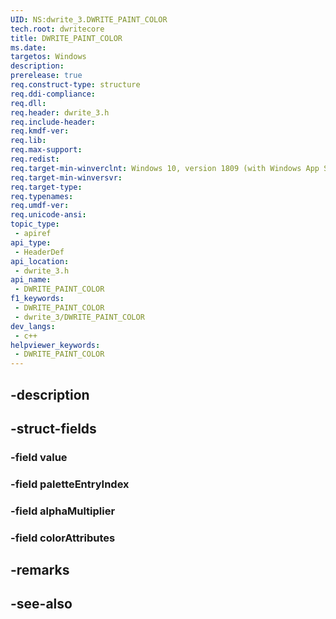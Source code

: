 ```yaml
---
UID: NS:dwrite_3.DWRITE_PAINT_COLOR
tech.root: dwritecore
title: DWRITE_PAINT_COLOR
ms.date: 
targetos: Windows
description: 
prerelease: true
req.construct-type: structure
req.ddi-compliance: 
req.dll: 
req.header: dwrite_3.h
req.include-header: 
req.kmdf-ver: 
req.lib: 
req.max-support: 
req.redist: 
req.target-min-winverclnt: Windows 10, version 1809 (with Windows App SDK 1.2 Preview 1 or later)
req.target-min-winversvr: 
req.target-type: 
req.typenames: 
req.umdf-ver: 
req.unicode-ansi: 
topic_type:
 - apiref
api_type:
 - HeaderDef
api_location:
 - dwrite_3.h
api_name:
 - DWRITE_PAINT_COLOR
f1_keywords:
 - DWRITE_PAINT_COLOR
 - dwrite_3/DWRITE_PAINT_COLOR
dev_langs:
 - c++
helpviewer_keywords:
 - DWRITE_PAINT_COLOR
---
```


## -description

## -struct-fields

### -field value

### -field paletteEntryIndex

### -field alphaMultiplier

### -field colorAttributes

## -remarks

## -see-also

